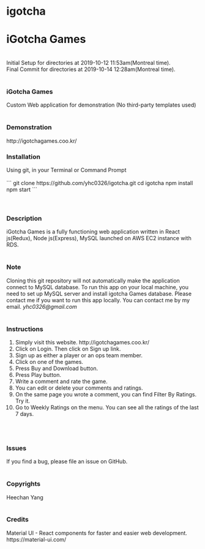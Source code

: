 # igotcha
<h1>iGotcha Games</h1>
<br/>
Initial Setup for directories at 2019-10-12 11:53am(Montreal time).<br/>
Final Commit for directories at 2019-10-14 12:28am(Montreal time).<br/>
<br/>
<h3>iGotcha Games</h3>
Custom Web application for demonstration (No third-party templates used)<br/>
<br/>
<h3>Demonstration</h3>
http://igotchagames.coo.kr/
<br/>
<h3>Installation</h3>
Using git, in your Terminal or Command Prompt<br/>
<br/>
```
git clone https://github.com/yhc0326/igotcha.git
cd igotcha
npm install
npm start
```
<br/>
<br/>
<br/>
<h3>Description</h3>
iGotcha Games is a fully functioning web application written in React js(Redux), Node js(Express), MySQL launched on AWS EC2 instance with RDS.<br/>
<br/>
<h3>Note</h3>
Cloning this git repository will not automatically make the application connect to MySQL database. To run this app on your local machine, you need to set up MySQL server and install igotcha Games database. Please contact me if you want to run this app locally. You can contact me by my email. <i>yhc0326@gmail.com</i><br/>
<br/>
<h3>Instructions</h3>
<ol>
  <li>Simply visit this website. http://igotchagames.coo.kr/ </li>
  <li>Click on Login. Then click on Sign up link. </li>
  <li>Sign up as either a player or an ops team member. </li>
  <li>Click on one of the games. </li>
  <li>Press Buy and Download button. </li>
  <li>Press Play button. </li>
  <li>Write a comment and rate the game. </li>
  <li>You can edit or delete your comments and ratings. </li>
  <li>On the same page you wrote a comment, you can find Filter By Ratings. Try it. </li>
  <li>Go to Weekly Ratings on the menu. You can see all the ratings of the last 7 days. </li>
</ol>
<br/>
<br/>
<h3>Issues</h3>
If you find a bug, please file an issue on GitHub.<br/>
<br/>
<h3>Copyrights</h3>
Heechan Yang<br/>
<br/>
<h3>Credits</h3>
Material UI - React components for faster and easier web development.<br/>
https://material-ui.com/<br/>
<br/>
